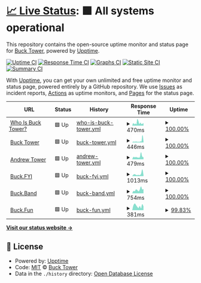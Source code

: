 # [📈 Live Status](https://up.buck.fyi): <!--live status--> **🟩 All systems operational**

This repository contains the open-source uptime monitor and status page for [Buck Tower](https://bucktower.net/), powered by [Upptime](https://github.com/upptime/upptime).

[![Uptime CI](https://github.com/bucktower/upptime/workflows/Uptime%20CI/badge.svg)](https://github.com/bucktower/upptime/actions?query=workflow%3A%22Uptime+CI%22)
[![Response Time CI](https://github.com/bucktower/upptime/workflows/Response%20Time%20CI/badge.svg)](https://github.com/bucktower/upptime/actions?query=workflow%3A%22Response+Time+CI%22)
[![Graphs CI](https://github.com/bucktower/upptime/workflows/Graphs%20CI/badge.svg)](https://github.com/bucktower/upptime/actions?query=workflow%3A%22Graphs+CI%22)
[![Static Site CI](https://github.com/bucktower/upptime/workflows/Static%20Site%20CI/badge.svg)](https://github.com/bucktower/upptime/actions?query=workflow%3A%22Static+Site+CI%22)
[![Summary CI](https://github.com/bucktower/upptime/workflows/Summary%20CI/badge.svg)](https://github.com/bucktower/upptime/actions?query=workflow%3A%22Summary+CI%22)

With [Upptime](https://upptime.js.org), you can get your own unlimited and free uptime monitor and status page, powered entirely by a GitHub repository. We use [Issues](https://github.com/bucktower/upptime/issues) as incident reports, [Actions](https://github.com/bucktower/upptime/actions) as uptime monitors, and [Pages](https://up.buck.fyi) for the status page.

<!--start: status pages-->
<!-- This summary is generated by Upptime (https://github.com/upptime/upptime) -->
<!-- Do not edit this manually, your changes will be overwritten -->
<!-- prettier-ignore -->
| URL | Status | History | Response Time | Uptime |
| --- | ------ | ------- | ------------- | ------ |
| <img alt="" src="https://icons.duckduckgo.com/ip3/whoisbucktower.com.ico" height="13"> [Who Is Buck Tower?](https://whoisbucktower.com) | 🟩 Up | [who-is-buck-tower.yml](https://github.com/bucktower/upptime/commits/HEAD/history/who-is-buck-tower.yml) | <details><summary><img alt="Response time graph" src="./graphs/who-is-buck-tower/response-time-week.png" height="20"> 470ms</summary><br><a href="https://up.buck.fyi/history/who-is-buck-tower"><img alt="Response time 318" src="https://img.shields.io/endpoint?url=https%3A%2F%2Fraw.githubusercontent.com%2Fbucktower%2Fupptime%2FHEAD%2Fapi%2Fwho-is-buck-tower%2Fresponse-time.json"></a><br><a href="https://up.buck.fyi/history/who-is-buck-tower"><img alt="24-hour response time 357" src="https://img.shields.io/endpoint?url=https%3A%2F%2Fraw.githubusercontent.com%2Fbucktower%2Fupptime%2FHEAD%2Fapi%2Fwho-is-buck-tower%2Fresponse-time-day.json"></a><br><a href="https://up.buck.fyi/history/who-is-buck-tower"><img alt="7-day response time 470" src="https://img.shields.io/endpoint?url=https%3A%2F%2Fraw.githubusercontent.com%2Fbucktower%2Fupptime%2FHEAD%2Fapi%2Fwho-is-buck-tower%2Fresponse-time-week.json"></a><br><a href="https://up.buck.fyi/history/who-is-buck-tower"><img alt="30-day response time 397" src="https://img.shields.io/endpoint?url=https%3A%2F%2Fraw.githubusercontent.com%2Fbucktower%2Fupptime%2FHEAD%2Fapi%2Fwho-is-buck-tower%2Fresponse-time-month.json"></a><br><a href="https://up.buck.fyi/history/who-is-buck-tower"><img alt="1-year response time 318" src="https://img.shields.io/endpoint?url=https%3A%2F%2Fraw.githubusercontent.com%2Fbucktower%2Fupptime%2FHEAD%2Fapi%2Fwho-is-buck-tower%2Fresponse-time-year.json"></a></details> | <details><summary><a href="https://up.buck.fyi/history/who-is-buck-tower">100.00%</a></summary><a href="https://up.buck.fyi/history/who-is-buck-tower"><img alt="All-time uptime 100.00%" src="https://img.shields.io/endpoint?url=https%3A%2F%2Fraw.githubusercontent.com%2Fbucktower%2Fupptime%2FHEAD%2Fapi%2Fwho-is-buck-tower%2Fuptime.json"></a><br><a href="https://up.buck.fyi/history/who-is-buck-tower"><img alt="24-hour uptime 100.00%" src="https://img.shields.io/endpoint?url=https%3A%2F%2Fraw.githubusercontent.com%2Fbucktower%2Fupptime%2FHEAD%2Fapi%2Fwho-is-buck-tower%2Fuptime-day.json"></a><br><a href="https://up.buck.fyi/history/who-is-buck-tower"><img alt="7-day uptime 100.00%" src="https://img.shields.io/endpoint?url=https%3A%2F%2Fraw.githubusercontent.com%2Fbucktower%2Fupptime%2FHEAD%2Fapi%2Fwho-is-buck-tower%2Fuptime-week.json"></a><br><a href="https://up.buck.fyi/history/who-is-buck-tower"><img alt="30-day uptime 100.00%" src="https://img.shields.io/endpoint?url=https%3A%2F%2Fraw.githubusercontent.com%2Fbucktower%2Fupptime%2FHEAD%2Fapi%2Fwho-is-buck-tower%2Fuptime-month.json"></a><br><a href="https://up.buck.fyi/history/who-is-buck-tower"><img alt="1-year uptime 100.00%" src="https://img.shields.io/endpoint?url=https%3A%2F%2Fraw.githubusercontent.com%2Fbucktower%2Fupptime%2FHEAD%2Fapi%2Fwho-is-buck-tower%2Fuptime-year.json"></a></details>
| <img alt="" src="https://icons.duckduckgo.com/ip3/bucktower.net.ico" height="13"> [Buck Tower](https://bucktower.net) | 🟩 Up | [buck-tower.yml](https://github.com/bucktower/upptime/commits/HEAD/history/buck-tower.yml) | <details><summary><img alt="Response time graph" src="./graphs/buck-tower/response-time-week.png" height="20"> 446ms</summary><br><a href="https://up.buck.fyi/history/buck-tower"><img alt="Response time 198" src="https://img.shields.io/endpoint?url=https%3A%2F%2Fraw.githubusercontent.com%2Fbucktower%2Fupptime%2FHEAD%2Fapi%2Fbuck-tower%2Fresponse-time.json"></a><br><a href="https://up.buck.fyi/history/buck-tower"><img alt="24-hour response time 978" src="https://img.shields.io/endpoint?url=https%3A%2F%2Fraw.githubusercontent.com%2Fbucktower%2Fupptime%2FHEAD%2Fapi%2Fbuck-tower%2Fresponse-time-day.json"></a><br><a href="https://up.buck.fyi/history/buck-tower"><img alt="7-day response time 446" src="https://img.shields.io/endpoint?url=https%3A%2F%2Fraw.githubusercontent.com%2Fbucktower%2Fupptime%2FHEAD%2Fapi%2Fbuck-tower%2Fresponse-time-week.json"></a><br><a href="https://up.buck.fyi/history/buck-tower"><img alt="30-day response time 271" src="https://img.shields.io/endpoint?url=https%3A%2F%2Fraw.githubusercontent.com%2Fbucktower%2Fupptime%2FHEAD%2Fapi%2Fbuck-tower%2Fresponse-time-month.json"></a><br><a href="https://up.buck.fyi/history/buck-tower"><img alt="1-year response time 198" src="https://img.shields.io/endpoint?url=https%3A%2F%2Fraw.githubusercontent.com%2Fbucktower%2Fupptime%2FHEAD%2Fapi%2Fbuck-tower%2Fresponse-time-year.json"></a></details> | <details><summary><a href="https://up.buck.fyi/history/buck-tower">100.00%</a></summary><a href="https://up.buck.fyi/history/buck-tower"><img alt="All-time uptime 100.00%" src="https://img.shields.io/endpoint?url=https%3A%2F%2Fraw.githubusercontent.com%2Fbucktower%2Fupptime%2FHEAD%2Fapi%2Fbuck-tower%2Fuptime.json"></a><br><a href="https://up.buck.fyi/history/buck-tower"><img alt="24-hour uptime 100.00%" src="https://img.shields.io/endpoint?url=https%3A%2F%2Fraw.githubusercontent.com%2Fbucktower%2Fupptime%2FHEAD%2Fapi%2Fbuck-tower%2Fuptime-day.json"></a><br><a href="https://up.buck.fyi/history/buck-tower"><img alt="7-day uptime 100.00%" src="https://img.shields.io/endpoint?url=https%3A%2F%2Fraw.githubusercontent.com%2Fbucktower%2Fupptime%2FHEAD%2Fapi%2Fbuck-tower%2Fuptime-week.json"></a><br><a href="https://up.buck.fyi/history/buck-tower"><img alt="30-day uptime 100.00%" src="https://img.shields.io/endpoint?url=https%3A%2F%2Fraw.githubusercontent.com%2Fbucktower%2Fupptime%2FHEAD%2Fapi%2Fbuck-tower%2Fuptime-month.json"></a><br><a href="https://up.buck.fyi/history/buck-tower"><img alt="1-year uptime 100.00%" src="https://img.shields.io/endpoint?url=https%3A%2F%2Fraw.githubusercontent.com%2Fbucktower%2Fupptime%2FHEAD%2Fapi%2Fbuck-tower%2Fuptime-year.json"></a></details>
| <img alt="" src="https://icons.duckduckgo.com/ip3/andrewtower.com.ico" height="13"> [Andrew Tower](https://andrewtower.com) | 🟩 Up | [andrew-tower.yml](https://github.com/bucktower/upptime/commits/HEAD/history/andrew-tower.yml) | <details><summary><img alt="Response time graph" src="./graphs/andrew-tower/response-time-week.png" height="20"> 479ms</summary><br><a href="https://up.buck.fyi/history/andrew-tower"><img alt="Response time 418" src="https://img.shields.io/endpoint?url=https%3A%2F%2Fraw.githubusercontent.com%2Fbucktower%2Fupptime%2FHEAD%2Fapi%2Fandrew-tower%2Fresponse-time.json"></a><br><a href="https://up.buck.fyi/history/andrew-tower"><img alt="24-hour response time 715" src="https://img.shields.io/endpoint?url=https%3A%2F%2Fraw.githubusercontent.com%2Fbucktower%2Fupptime%2FHEAD%2Fapi%2Fandrew-tower%2Fresponse-time-day.json"></a><br><a href="https://up.buck.fyi/history/andrew-tower"><img alt="7-day response time 479" src="https://img.shields.io/endpoint?url=https%3A%2F%2Fraw.githubusercontent.com%2Fbucktower%2Fupptime%2FHEAD%2Fapi%2Fandrew-tower%2Fresponse-time-week.json"></a><br><a href="https://up.buck.fyi/history/andrew-tower"><img alt="30-day response time 613" src="https://img.shields.io/endpoint?url=https%3A%2F%2Fraw.githubusercontent.com%2Fbucktower%2Fupptime%2FHEAD%2Fapi%2Fandrew-tower%2Fresponse-time-month.json"></a><br><a href="https://up.buck.fyi/history/andrew-tower"><img alt="1-year response time 418" src="https://img.shields.io/endpoint?url=https%3A%2F%2Fraw.githubusercontent.com%2Fbucktower%2Fupptime%2FHEAD%2Fapi%2Fandrew-tower%2Fresponse-time-year.json"></a></details> | <details><summary><a href="https://up.buck.fyi/history/andrew-tower">100.00%</a></summary><a href="https://up.buck.fyi/history/andrew-tower"><img alt="All-time uptime 100.00%" src="https://img.shields.io/endpoint?url=https%3A%2F%2Fraw.githubusercontent.com%2Fbucktower%2Fupptime%2FHEAD%2Fapi%2Fandrew-tower%2Fuptime.json"></a><br><a href="https://up.buck.fyi/history/andrew-tower"><img alt="24-hour uptime 100.00%" src="https://img.shields.io/endpoint?url=https%3A%2F%2Fraw.githubusercontent.com%2Fbucktower%2Fupptime%2FHEAD%2Fapi%2Fandrew-tower%2Fuptime-day.json"></a><br><a href="https://up.buck.fyi/history/andrew-tower"><img alt="7-day uptime 100.00%" src="https://img.shields.io/endpoint?url=https%3A%2F%2Fraw.githubusercontent.com%2Fbucktower%2Fupptime%2FHEAD%2Fapi%2Fandrew-tower%2Fuptime-week.json"></a><br><a href="https://up.buck.fyi/history/andrew-tower"><img alt="30-day uptime 100.00%" src="https://img.shields.io/endpoint?url=https%3A%2F%2Fraw.githubusercontent.com%2Fbucktower%2Fupptime%2FHEAD%2Fapi%2Fandrew-tower%2Fuptime-month.json"></a><br><a href="https://up.buck.fyi/history/andrew-tower"><img alt="1-year uptime 100.00%" src="https://img.shields.io/endpoint?url=https%3A%2F%2Fraw.githubusercontent.com%2Fbucktower%2Fupptime%2FHEAD%2Fapi%2Fandrew-tower%2Fuptime-year.json"></a></details>
| <img alt="" src="https://icons.duckduckgo.com/ip3/buck.fyi.ico" height="13"> [Buck.FYI](https://buck.fyi) | 🟩 Up | [buck-fyi.yml](https://github.com/bucktower/upptime/commits/HEAD/history/buck-fyi.yml) | <details><summary><img alt="Response time graph" src="./graphs/buck-fyi/response-time-week.png" height="20"> 1013ms</summary><br><a href="https://up.buck.fyi/history/buck-fyi"><img alt="Response time 552" src="https://img.shields.io/endpoint?url=https%3A%2F%2Fraw.githubusercontent.com%2Fbucktower%2Fupptime%2FHEAD%2Fapi%2Fbuck-fyi%2Fresponse-time.json"></a><br><a href="https://up.buck.fyi/history/buck-fyi"><img alt="24-hour response time 1706" src="https://img.shields.io/endpoint?url=https%3A%2F%2Fraw.githubusercontent.com%2Fbucktower%2Fupptime%2FHEAD%2Fapi%2Fbuck-fyi%2Fresponse-time-day.json"></a><br><a href="https://up.buck.fyi/history/buck-fyi"><img alt="7-day response time 1013" src="https://img.shields.io/endpoint?url=https%3A%2F%2Fraw.githubusercontent.com%2Fbucktower%2Fupptime%2FHEAD%2Fapi%2Fbuck-fyi%2Fresponse-time-week.json"></a><br><a href="https://up.buck.fyi/history/buck-fyi"><img alt="30-day response time 632" src="https://img.shields.io/endpoint?url=https%3A%2F%2Fraw.githubusercontent.com%2Fbucktower%2Fupptime%2FHEAD%2Fapi%2Fbuck-fyi%2Fresponse-time-month.json"></a><br><a href="https://up.buck.fyi/history/buck-fyi"><img alt="1-year response time 552" src="https://img.shields.io/endpoint?url=https%3A%2F%2Fraw.githubusercontent.com%2Fbucktower%2Fupptime%2FHEAD%2Fapi%2Fbuck-fyi%2Fresponse-time-year.json"></a></details> | <details><summary><a href="https://up.buck.fyi/history/buck-fyi">100.00%</a></summary><a href="https://up.buck.fyi/history/buck-fyi"><img alt="All-time uptime 100.00%" src="https://img.shields.io/endpoint?url=https%3A%2F%2Fraw.githubusercontent.com%2Fbucktower%2Fupptime%2FHEAD%2Fapi%2Fbuck-fyi%2Fuptime.json"></a><br><a href="https://up.buck.fyi/history/buck-fyi"><img alt="24-hour uptime 100.00%" src="https://img.shields.io/endpoint?url=https%3A%2F%2Fraw.githubusercontent.com%2Fbucktower%2Fupptime%2FHEAD%2Fapi%2Fbuck-fyi%2Fuptime-day.json"></a><br><a href="https://up.buck.fyi/history/buck-fyi"><img alt="7-day uptime 100.00%" src="https://img.shields.io/endpoint?url=https%3A%2F%2Fraw.githubusercontent.com%2Fbucktower%2Fupptime%2FHEAD%2Fapi%2Fbuck-fyi%2Fuptime-week.json"></a><br><a href="https://up.buck.fyi/history/buck-fyi"><img alt="30-day uptime 100.00%" src="https://img.shields.io/endpoint?url=https%3A%2F%2Fraw.githubusercontent.com%2Fbucktower%2Fupptime%2FHEAD%2Fapi%2Fbuck-fyi%2Fuptime-month.json"></a><br><a href="https://up.buck.fyi/history/buck-fyi"><img alt="1-year uptime 100.00%" src="https://img.shields.io/endpoint?url=https%3A%2F%2Fraw.githubusercontent.com%2Fbucktower%2Fupptime%2FHEAD%2Fapi%2Fbuck-fyi%2Fuptime-year.json"></a></details>
| <img alt="" src="https://icons.duckduckgo.com/ip3/buck.band.ico" height="13"> [Buck.Band](https://buck.band) | 🟩 Up | [buck-band.yml](https://github.com/bucktower/upptime/commits/HEAD/history/buck-band.yml) | <details><summary><img alt="Response time graph" src="./graphs/buck-band/response-time-week.png" height="20"> 754ms</summary><br><a href="https://up.buck.fyi/history/buck-band"><img alt="Response time 663" src="https://img.shields.io/endpoint?url=https%3A%2F%2Fraw.githubusercontent.com%2Fbucktower%2Fupptime%2FHEAD%2Fapi%2Fbuck-band%2Fresponse-time.json"></a><br><a href="https://up.buck.fyi/history/buck-band"><img alt="24-hour response time 1056" src="https://img.shields.io/endpoint?url=https%3A%2F%2Fraw.githubusercontent.com%2Fbucktower%2Fupptime%2FHEAD%2Fapi%2Fbuck-band%2Fresponse-time-day.json"></a><br><a href="https://up.buck.fyi/history/buck-band"><img alt="7-day response time 754" src="https://img.shields.io/endpoint?url=https%3A%2F%2Fraw.githubusercontent.com%2Fbucktower%2Fupptime%2FHEAD%2Fapi%2Fbuck-band%2Fresponse-time-week.json"></a><br><a href="https://up.buck.fyi/history/buck-band"><img alt="30-day response time 710" src="https://img.shields.io/endpoint?url=https%3A%2F%2Fraw.githubusercontent.com%2Fbucktower%2Fupptime%2FHEAD%2Fapi%2Fbuck-band%2Fresponse-time-month.json"></a><br><a href="https://up.buck.fyi/history/buck-band"><img alt="1-year response time 663" src="https://img.shields.io/endpoint?url=https%3A%2F%2Fraw.githubusercontent.com%2Fbucktower%2Fupptime%2FHEAD%2Fapi%2Fbuck-band%2Fresponse-time-year.json"></a></details> | <details><summary><a href="https://up.buck.fyi/history/buck-band">100.00%</a></summary><a href="https://up.buck.fyi/history/buck-band"><img alt="All-time uptime 100.00%" src="https://img.shields.io/endpoint?url=https%3A%2F%2Fraw.githubusercontent.com%2Fbucktower%2Fupptime%2FHEAD%2Fapi%2Fbuck-band%2Fuptime.json"></a><br><a href="https://up.buck.fyi/history/buck-band"><img alt="24-hour uptime 100.00%" src="https://img.shields.io/endpoint?url=https%3A%2F%2Fraw.githubusercontent.com%2Fbucktower%2Fupptime%2FHEAD%2Fapi%2Fbuck-band%2Fuptime-day.json"></a><br><a href="https://up.buck.fyi/history/buck-band"><img alt="7-day uptime 100.00%" src="https://img.shields.io/endpoint?url=https%3A%2F%2Fraw.githubusercontent.com%2Fbucktower%2Fupptime%2FHEAD%2Fapi%2Fbuck-band%2Fuptime-week.json"></a><br><a href="https://up.buck.fyi/history/buck-band"><img alt="30-day uptime 100.00%" src="https://img.shields.io/endpoint?url=https%3A%2F%2Fraw.githubusercontent.com%2Fbucktower%2Fupptime%2FHEAD%2Fapi%2Fbuck-band%2Fuptime-month.json"></a><br><a href="https://up.buck.fyi/history/buck-band"><img alt="1-year uptime 100.00%" src="https://img.shields.io/endpoint?url=https%3A%2F%2Fraw.githubusercontent.com%2Fbucktower%2Fupptime%2FHEAD%2Fapi%2Fbuck-band%2Fuptime-year.json"></a></details>
| <img alt="" src="https://icons.duckduckgo.com/ip3/buck.fun.ico" height="13"> [Buck.Fun](https://buck.fun) | 🟩 Up | [buck-fun.yml](https://github.com/bucktower/upptime/commits/HEAD/history/buck-fun.yml) | <details><summary><img alt="Response time graph" src="./graphs/buck-fun/response-time-week.png" height="20"> 381ms</summary><br><a href="https://up.buck.fyi/history/buck-fun"><img alt="Response time 377" src="https://img.shields.io/endpoint?url=https%3A%2F%2Fraw.githubusercontent.com%2Fbucktower%2Fupptime%2FHEAD%2Fapi%2Fbuck-fun%2Fresponse-time.json"></a><br><a href="https://up.buck.fyi/history/buck-fun"><img alt="24-hour response time 347" src="https://img.shields.io/endpoint?url=https%3A%2F%2Fraw.githubusercontent.com%2Fbucktower%2Fupptime%2FHEAD%2Fapi%2Fbuck-fun%2Fresponse-time-day.json"></a><br><a href="https://up.buck.fyi/history/buck-fun"><img alt="7-day response time 381" src="https://img.shields.io/endpoint?url=https%3A%2F%2Fraw.githubusercontent.com%2Fbucktower%2Fupptime%2FHEAD%2Fapi%2Fbuck-fun%2Fresponse-time-week.json"></a><br><a href="https://up.buck.fyi/history/buck-fun"><img alt="30-day response time 410" src="https://img.shields.io/endpoint?url=https%3A%2F%2Fraw.githubusercontent.com%2Fbucktower%2Fupptime%2FHEAD%2Fapi%2Fbuck-fun%2Fresponse-time-month.json"></a><br><a href="https://up.buck.fyi/history/buck-fun"><img alt="1-year response time 377" src="https://img.shields.io/endpoint?url=https%3A%2F%2Fraw.githubusercontent.com%2Fbucktower%2Fupptime%2FHEAD%2Fapi%2Fbuck-fun%2Fresponse-time-year.json"></a></details> | <details><summary><a href="https://up.buck.fyi/history/buck-fun">99.83%</a></summary><a href="https://up.buck.fyi/history/buck-fun"><img alt="All-time uptime 100.00%" src="https://img.shields.io/endpoint?url=https%3A%2F%2Fraw.githubusercontent.com%2Fbucktower%2Fupptime%2FHEAD%2Fapi%2Fbuck-fun%2Fuptime.json"></a><br><a href="https://up.buck.fyi/history/buck-fun"><img alt="24-hour uptime 98.80%" src="https://img.shields.io/endpoint?url=https%3A%2F%2Fraw.githubusercontent.com%2Fbucktower%2Fupptime%2FHEAD%2Fapi%2Fbuck-fun%2Fuptime-day.json"></a><br><a href="https://up.buck.fyi/history/buck-fun"><img alt="7-day uptime 99.83%" src="https://img.shields.io/endpoint?url=https%3A%2F%2Fraw.githubusercontent.com%2Fbucktower%2Fupptime%2FHEAD%2Fapi%2Fbuck-fun%2Fuptime-week.json"></a><br><a href="https://up.buck.fyi/history/buck-fun"><img alt="30-day uptime 99.96%" src="https://img.shields.io/endpoint?url=https%3A%2F%2Fraw.githubusercontent.com%2Fbucktower%2Fupptime%2FHEAD%2Fapi%2Fbuck-fun%2Fuptime-month.json"></a><br><a href="https://up.buck.fyi/history/buck-fun"><img alt="1-year uptime 100.00%" src="https://img.shields.io/endpoint?url=https%3A%2F%2Fraw.githubusercontent.com%2Fbucktower%2Fupptime%2FHEAD%2Fapi%2Fbuck-fun%2Fuptime-year.json"></a></details>

<!--end: status pages-->

[**Visit our status website →**](https://up.buck.fyi)

## 📄 License

- Powered by: [Upptime](https://github.com/upptime/upptime)
- Code: [MIT](./LICENSE) © [Buck Tower](https://bucktower.net/)
- Data in the `./history` directory: [Open Database License](https://opendatacommons.org/licenses/odbl/1-0/)
